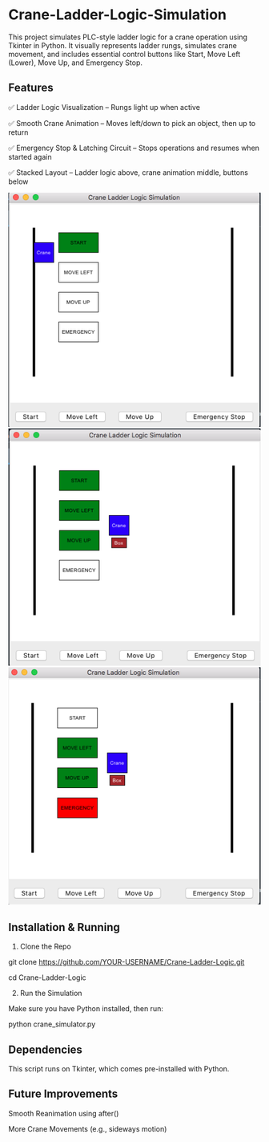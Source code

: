 # Crane-Ladder-Logic-Simulation

This project simulates PLC-style ladder logic for a crane operation using Tkinter in Python. It visually represents ladder rungs, simulates crane movement, and includes essential control buttons like Start, Move Left (Lower), Move Up, and Emergency Stop.

## Features
✅ Ladder Logic Visualization – Rungs light up when active

✅ Smooth Crane Animation – Moves left/down to pick an object, then up to return

✅ Emergency Stop & Latching Circuit – Stops operations and resumes when started again

✅ Stacked Layout – Ladder logic above, crane animation middle, buttons below

![Crane Ladder Logic](screenshot1.png)
![Crane Ladder Logic](screenshot2.png)
![Crane Ladder Logic](screenshot3.png)

## Installation & Running
1. Clone the Repo
   
git clone https://github.com/YOUR-USERNAME/Crane-Ladder-Logic.git

cd Crane-Ladder-Logic

2. Run the Simulation
   
Make sure you have Python installed, then run:

python crane_simulator.py

## Dependencies
This script runs on Tkinter, which comes pre-installed with Python.

## Future Improvements
Smooth Reanimation using after()

More Crane Movements (e.g., sideways motion)
